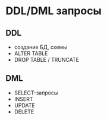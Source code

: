 # DDL/DML запросы

## DDL

- создание БД, схемы
- ALTER TABLE
- DROP TABLE / TRUNCATE

## DML

- SELECT-запросы
- INSERT
- UPDATE
- DELETE
